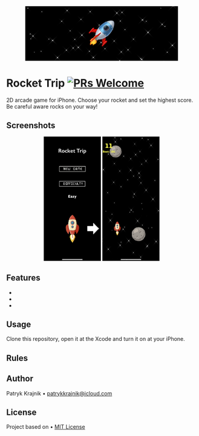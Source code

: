 <div align="center">
    <img src="images/gitHeader.png" alt="Logo" width="80%">
</div>

# Rocket Trip [![PRs Welcome](https://img.shields.io/badge/PRs-welcome-brightgreen.svg?style=flat-square)](http://makeapullrequest.com)
2D arcade game for iPhone. Choose your rocket and set the highest score. Be careful aware rocks on your way!


## Screenshots
<div align="center">
    <img src="images/screenshotMenu.PNG" alt="Menu" width="30%">
    <img src="images/screenshotGame.PNG" alt="Game" width="30%">
</div>


## Features
-  
-
-


## Usage
Clone this repository, open it at the Xcode and turn it on at your iPhone.


## Rules



## Author
Patryk Krajnik • patrykkrajnik@icloud.com


## License
Project based on • [MIT License](LICENSE.md)
